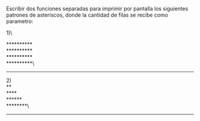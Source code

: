 Escribir dos funciones separadas para imprimir por pantalla los siguientes patrones de asteriscos, donde la cantidad de filas se recibe como parametro:

1)\

 **********\
 **********\
 **********\
 **********\
 **********

2)\
 **\
 ****\
 ******\
 ********\
 **********